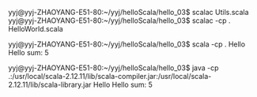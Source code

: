 yyj@yyj-ZHAOYANG-E51-80:~/yyj/helloScala/hello_03$ scalac Utils.scala
yyj@yyj-ZHAOYANG-E51-80:~/yyj/helloScala/hello_03$ scalac -cp . HelloWorld.scala 

yyj@yyj-ZHAOYANG-E51-80:~/yyj/helloScala/hello_03$ scala -cp . Hello
Hello sum: 5

yyj@yyj-ZHAOYANG-E51-80:~/yyj/helloScala/hello_03$ java -cp .:/usr/local/scala-2.12.11/lib/scala-compiler.jar:/usr/local/scala-2.12.11/lib/scala-library.jar Hello
Hello sum: 5
